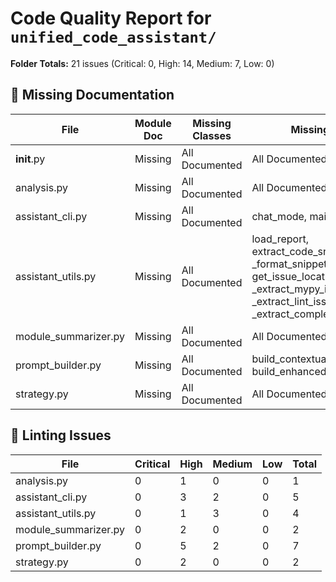 # Code Quality Report for `unified_code_assistant/`

**Folder Totals:** 21 issues (Critical: 0, High: 14, Medium: 7, Low: 0)

## 📄 Missing Documentation
| File | Module Doc | Missing Classes | Missing Functions |
| ---- | -----------| ----------------| ------------------ |
| __init__.py | Missing | All Documented | All Documented |
| analysis.py | Missing | All Documented | All Documented |
| assistant_cli.py | Missing | All Documented | chat_mode, main |
| assistant_utils.py | Missing | All Documented | load_report, extract_code_snippets, _format_snippet, get_issue_locations, _extract_mypy_issues, _extract_lint_issues, _extract_complexity_issues |
| module_summarizer.py | Missing | All Documented | All Documented |
| prompt_builder.py | Missing | All Documented | build_contextual_prompt, build_enhanced_contextual_prompt |
| strategy.py | Missing | All Documented | All Documented |

## 🧹 Linting Issues
| File | Critical | High | Medium | Low | Total |
| ---- | -------- | ---- | ------ | --- | ----- |
| analysis.py | 0 | 1 | 0 | 0 | 1 |
| assistant_cli.py | 0 | 3 | 2 | 0 | 5 |
| assistant_utils.py | 0 | 1 | 3 | 0 | 4 |
| module_summarizer.py | 0 | 2 | 0 | 0 | 2 |
| prompt_builder.py | 0 | 5 | 2 | 0 | 7 |
| strategy.py | 0 | 2 | 0 | 0 | 2 |
